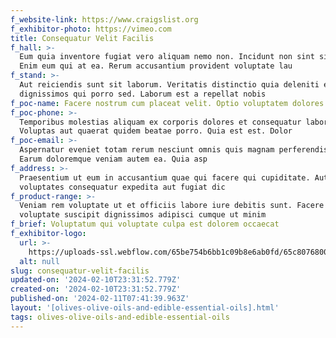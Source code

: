 ```yaml
---
f_website-link: https://www.craigslist.org
f_exhibitor-photo: https://vimeo.com
title: Consequatur Velit Facilis
f_hall: >-
  Eum quia inventore fugiat vero aliquam nemo non. Incidunt non sint sit alias.
  Enim eum qui at ea. Rerum accusantium provident voluptate lau
f_stand: >-
  Aut reiciendis sunt sit laborum. Veritatis distinctio quia deleniti earum
  dignissimos qui porro sed. Laborum est a repellat nobis
f_poc-name: Facere nostrum cum placeat velit. Optio voluptatem dolores qui est sequi volup
f_poc-phone: >-
  Temporibus molestias aliquam ex corporis dolores et consequatur laboriosam.
  Voluptas aut quaerat quidem beatae porro. Quia est est. Dolor
f_poc-email: >-
  Aspernatur eveniet totam rerum nesciunt omnis quis magnam perferendis dicta.
  Earum doloremque veniam autem ea. Quia asp
f_address: >-
  Praesentium ut eum in accusantium quae qui facere qui cupiditate. Aut fuga
  voluptates consequatur expedita aut fugiat dic
f_product-range: >-
  Veniam rem voluptate ut et officiis labore iure debitis sunt. Facere assumenda
  voluptate suscipit dignissimos adipisci cumque ut minim
f_brief: Voluptatum qui voluptate culpa est dolorem occaecat
f_exhibitor-logo:
  url: >-
    https://uploads-ssl.webflow.com/65be754b6bb1c09b8e6ab0fd/65c807680088cc69f08c6d24_image9.jpeg
  alt: null
slug: consequatur-velit-facilis
updated-on: '2024-02-10T23:31:52.779Z'
created-on: '2024-02-10T23:31:52.779Z'
published-on: '2024-02-11T07:41:39.963Z'
layout: '[olives-olive-oils-and-edible-essential-oils].html'
tags: olives-olive-oils-and-edible-essential-oils
---
```



